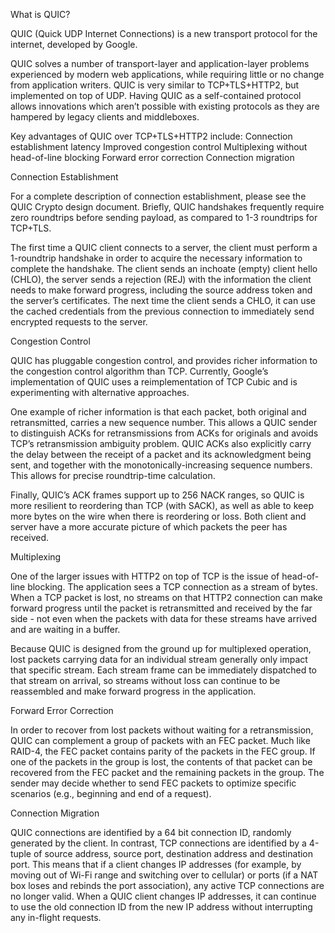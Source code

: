 What is QUIC?

QUIC (Quick UDP Internet Connections) is a new transport protocol for the internet, developed by Google.

QUIC solves a number of transport-layer and application-layer problems experienced by modern web applications, while requiring little or no change from application writers. QUIC is very similar to TCP+TLS+HTTP2, but implemented on top of UDP. Having QUIC as a self-contained protocol allows innovations which aren’t possible with existing protocols as they are hampered by legacy clients and middleboxes.

Key advantages of QUIC over TCP+TLS+HTTP2 include:
Connection establishment latency
Improved congestion control
Multiplexing without head-of-line blocking
Forward error correction
Connection migration

Connection Establishment

For a complete description of connection establishment, please see the QUIC Crypto design document.  Briefly, QUIC handshakes frequently require zero roundtrips before sending payload, as compared to 1-3 roundtrips for TCP+TLS.

The first time a QUIC client connects to a server, the client must perform a 1-roundtrip handshake in order to acquire the necessary information to complete the handshake. The client sends an inchoate (empty) client hello (CHLO), the server sends a rejection (REJ) with the information the client needs to make forward progress, including the source address token and the server’s certificates. The next time the client sends a CHLO, it can use the cached credentials from the previous connection to immediately send encrypted requests to the server.

Congestion Control

QUIC has pluggable congestion control, and provides richer information to the congestion control algorithm than TCP. Currently, Google’s implementation of QUIC uses a reimplementation of TCP Cubic and is experimenting with alternative approaches.

One example of richer information is that each packet, both original and retransmitted, carries a new sequence number. This allows a QUIC sender to distinguish ACKs for retransmissions from ACKs for originals and avoids TCP’s retransmission ambiguity problem. QUIC ACKs also explicitly carry the delay between the receipt of a packet and its acknowledgment being sent, and together with the monotonically-increasing sequence numbers.  This allows for precise roundtrip-time calculation.

Finally, QUIC’s ACK frames support up to 256 NACK ranges, so QUIC is more resilient to reordering than TCP (with SACK), as well as able to keep more bytes on the wire when there is reordering or loss. Both client and server have a more accurate picture of which packets the peer has received.

Multiplexing

One of the larger issues with HTTP2 on top of TCP is the issue of head-of-line blocking. The application sees a TCP connection as a stream of bytes. When a TCP packet is lost, no streams on that HTTP2 connection can make forward progress until the packet is retransmitted and received by the far side - not even when the packets with data for these streams have arrived and are waiting in a buffer.

Because QUIC is designed from the ground up for multiplexed operation, lost packets carrying data for an individual stream generally only impact that specific stream. Each stream frame can be immediately dispatched to that stream on arrival, so streams without loss can continue to be reassembled and make forward progress in the application.  

Forward Error Correction

In order to recover from lost packets without waiting for a retransmission, QUIC can complement a group of packets with an FEC packet. Much like RAID-4, the FEC packet contains parity of the packets in the FEC group. If one of the packets in the group is lost, the contents of that packet can be recovered from the FEC packet and the remaining packets in the group. The sender may decide whether to send FEC packets to optimize specific scenarios (e.g., beginning and end of a request).


Connection Migration

QUIC connections are identified by a 64 bit connection ID, randomly generated by the client. In contrast, TCP connections are identified by a 4-tuple of source address, source port, destination address and destination port. This means that if a client changes IP addresses (for example, by moving out of Wi-Fi range and switching over to cellular) or ports (if a NAT box loses and rebinds the port association), any active TCP connections are no longer valid. When a QUIC client changes IP addresses, it can continue to use the old connection ID from the new IP address without interrupting any in-flight requests.
